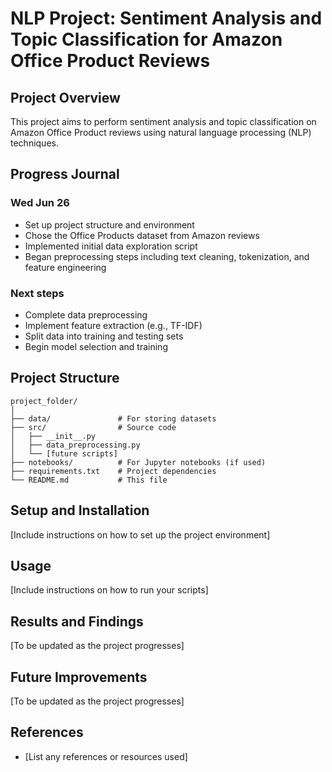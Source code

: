 # NLP Project: Sentiment Analysis and Topic Classification for Amazon Office Product Reviews

## Project Overview

This project aims to perform sentiment analysis and topic classification on Amazon Office Product reviews using natural language processing (NLP) techniques.

## Progress Journal

### Wed Jun 26

- Set up project structure and environment
- Chose the Office Products dataset from Amazon reviews
- Implemented initial data exploration script
- Began preprocessing steps including text cleaning, tokenization, and feature engineering

### Next steps

- Complete data preprocessing
- Implement feature extraction (e.g., TF-IDF)
- Split data into training and testing sets
- Begin model selection and training

## Project Structure

```
project_folder/
│
├── data/               # For storing datasets
├── src/                # Source code
│   ├── __init__.py
│   ├── data_preprocessing.py
│   └── [future scripts]
├── notebooks/          # For Jupyter notebooks (if used)
├── requirements.txt    # Project dependencies
└── README.md           # This file
```

## Setup and Installation

[Include instructions on how to set up the project environment]

## Usage

[Include instructions on how to run your scripts]

## Results and Findings

[To be updated as the project progresses]

## Future Improvements

[To be updated as the project progresses]

## References

- [List any references or resources used]

```

```
